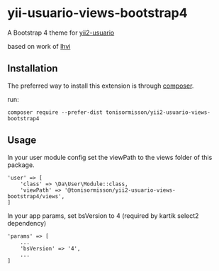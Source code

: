 # yii-usuario-views-bootstrap4
A Bootstrap 4 theme for [yii2-usuario](https://github.com/2amigos/yii2-usuario)

based on work of [lhvi](https://github.com/2amigos/yii2-usuario/pull/437)

## Installation

The preferred way to install this extension is through [composer](http://getcomposer.org/download/).

run:

```composer require --prefer-dist tonisormisson/yii2-usuario-views-bootstrap4```

## Usage

In your user module config set the viewPath to the views folder of this package.

```
'user' => [
    'class' => \Da\User\Module::class,
    'viewPath' => '@tonisormisson/yii2-usuario-views-bootstrap4/views',
]
```

In your app params, set bsVersion to 4 (required by kartik select2 dependency)
```
'params' => [
    ...
    'bsVersion' => '4',
    ...
]
```


